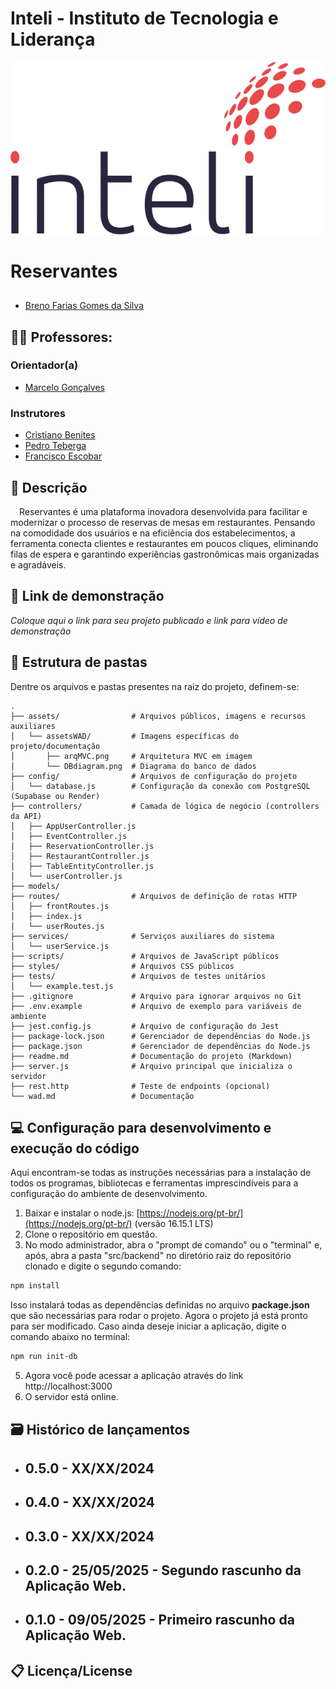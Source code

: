 # Inteli - Instituto de Tecnologia e Liderança

<p align="center">
<a href= "https://www.inteli.edu.br/"><img src="assets/assetsWAD/inteli.png" alt="Inteli - Instituto de Tecnologia e Liderança" border="0"></a>
</p>

# Reservantes

##

- <a href="https://github.com/brenofgsilva">Breno Farias Gomes da Silva</a>

## :teacher: Professores:

### Orientador(a)

- <a href="https://www.linkedin.com/in/marcelo-gon%C3%A7alves-phd-a550652/">Marcelo Gonçalves</a>

### Instrutores

- <a href="https://www.linkedin.com/in/cristiano-benites-ph-d-687647a8/">Cristiano Benites</a>
- <a href="https://www.linkedin.com/in/pedroteberga/">Pedro Teberga</a>
- <a href="https://www.linkedin.com/in/francisco-escobar/">Francisco Escobar</a>

## 📝 Descrição

&emsp;Reservantes é uma plataforma inovadora desenvolvida para facilitar e modernizar o processo de reservas de mesas em restaurantes. Pensando na comodidade dos usuários e na eficiência dos estabelecimentos, a ferramenta conecta clientes e restaurantes em poucos cliques, eliminando filas de espera e garantindo experiências gastronômicas mais organizadas e agradáveis.

## 📝 Link de demonstração

_Coloque aqui o link para seu projeto publicado e link para vídeo de demonstração_

## 📁 Estrutura de pastas

Dentre os arquivos e pastas presentes na raiz do projeto, definem-se:

```
.
├── assets/                # Arquivos públicos, imagens e recursos auxiliares
│   └── assetsWAD/         # Imagens específicas do projeto/documentação
│       ├── arqMVC.png     # Arquitetura MVC em imagem
│       └── DBdiagram.png  # Diagrama do banco de dados
├── config/                # Arquivos de configuração do projeto
│   └── database.js        # Configuração da conexão com PostgreSQL (Supabase ou Render)
├── controllers/           # Camada de lógica de negócio (controllers da API)
│   ├── AppUserController.js
│   ├── EventController.js
│   ├── ReservationController.js
│   ├── RestaurantController.js
│   ├── TableEntityController.js
│   └── userController.js
├── models/
├── routes/                # Arquivos de definição de rotas HTTP
│   ├── frontRoutes.js
│   ├── index.js
│   └── userRoutes.js
├── services/              # Serviços auxiliares do sistema
│   └── userService.js
├── scripts/               # Arquivos de JavaScript públicos
├── styles/                # Arquivos CSS públicos
├── tests/                 # Arquivos de testes unitários
│   └── example.test.js
├── .gitignore             # Arquivo para ignorar arquivos no Git
├── .env.example           # Arquivo de exemplo para variáveis de ambiente
├── jest.config.js         # Arquivo de configuração do Jest
├── package-lock.json      # Gerenciador de dependências do Node.js
├── package.json           # Gerenciador de dependências do Node.js
├── readme.md              # Documentação do projeto (Markdown)
├── server.js              # Arquivo principal que inicializa o servidor
├── rest.http              # Teste de endpoints (opcional)
└── wad.md                 # Documentação

```

## 💻 Configuração para desenvolvimento e execução do código

Aqui encontram-se todas as instruções necessárias para a instalação de todos os programas, bibliotecas e ferramentas imprescindíveis para a configuração do ambiente de desenvolvimento.

1. Baixar e instalar o node.js: [https://nodejs.org/pt-br/](https://nodejs.org/pt-br/) (versão 16.15.1 LTS)
2. Clone o repositório em questão.
3. No modo administrador, abra o "prompt de comando" ou o "terminal" e, após, abra a pasta "src/backend" no diretório raiz do repositório clonado e digite o segundo comando:

```sh
npm install
```

Isso instalará todas as dependências definidas no arquivo <b>package.json</b> que são necessárias para rodar o projeto. Agora o projeto já está pronto para ser modificado. Caso ainda deseje iniciar a aplicação, digite o comando abaixo no terminal:

```sh
npm run init-db
```

5. Agora você pode acessar a aplicação através do link http://localhost:3000
6. O servidor está online.

## 🗃 Histórico de lançamentos

- ## 0.5.0 - XX/XX/2024
- ## 0.4.0 - XX/XX/2024
- ## 0.3.0 - XX/XX/2024
- ## 0.2.0 - 25/05/2025 - Segundo rascunho da Aplicação Web.
- ## 0.1.0 - 09/05/2025 - Primeiro rascunho da Aplicação Web.

## 📋 Licença/License
